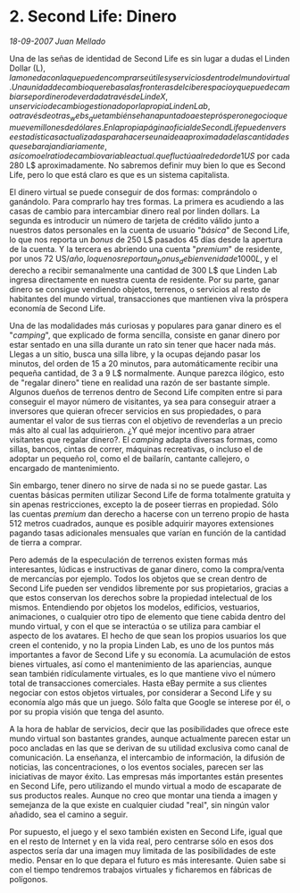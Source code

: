 # 2. Second Life: Dinero

_18-09-2007_ _Juan Mellado_

Una de las señas de identidad de Second Life es sin lugar a dudas el Linden Dollar (L$), la moneda con la que pueden comprarse útiles y servicios dentro del mundo virtual. Una unidad de cambio que rebasa las fronteras del ciberespacio y que puede cambiarse por dinero de verdad a través de LindeX, un servicio de cambio gestionado por la propia Linden Lab, o a través de otras _webs_ que también se han apuntado a este próspero negocio que mueve millones de dólares. En la propia página oficial de Second Life pueden verse estadísticas actualizadas para hacerse una idea aproximada de las cantidades que se barajan diariamente, así como el ratio de cambio variable actual. que fluctúa alrededor de 1 US$ por cada 280 L$ aproximadamente. No sabremos definir muy bien lo que es Second Life, pero lo que está claro es que es un sistema capitalista.

El dinero virtual se puede conseguir de dos formas: comprándolo o ganándolo. Para comprarlo hay tres formas. La primera es acudiendo a las casas de cambio para intercambiar dinero real por linden dollars. La segunda es introducir un número de tarjeta de crédito válido junto a nuestros datos personales en la cuenta de usuario "_básica_" de Second Life, lo que nos reporta un _bonus_ de 250 L$ pasados 45 días desde la apertura de la cuenta. Y la tercera es abriendo una cuenta "_premium_" de residente, por unos 72 US$/año, lo que nos reporta un _bonus_ de bienvenida de 1000 L$, y el derecho a recibir semanalmente una cantidad de 300 L$ que Linden Lab ingresa directamente en nuestra cuenta de residente. Por su parte, ganar dinero se consigue vendiendo objetos, terrenos, o servicios al resto de habitantes del mundo virtual, transacciones que mantienen viva la próspera economía de Second Life.

Una de las modalidades más curiosas y populares para ganar dinero es el "_camping_", que explicado de forma sencilla, consiste en ganar dinero por estar sentado en una silla durante un rato sin tener que hacer nada más. Llegas a un sitio, busca una silla libre, y la ocupas dejando pasar los minutos, del orden de 15 a 20 minutos, para automáticamente recibir una pequeña cantidad, de 3 a 9 L$ normalmente. Aunque parezca ilógico, esto de "regalar dinero" tiene en realidad una razón de ser bastante simple. Algunos dueños de terrenos dentro de Second Life compiten entre si para conseguir el mayor número de visitantes, ya sea para conseguir atraer a inversores que quieran ofrecer servicios en sus propiedades, o para aumentar el valor de sus tierras con el objetivo de revenderlas a un precio más alto al cual las adquirieron. ¿Y qué mejor incentivo para atraer visitantes que regalar dinero?. El _camping_ adapta diversas formas, como sillas, bancos, cintas de correr, máquinas recreativas, o incluso el de adoptar un pequeño rol, como el de bailarín, cantante callejero, o encargado de mantenimiento.

Sin embargo, tener dinero no sirve de nada si no se puede gastar. Las cuentas básicas permiten utilizar Second Life de forma totalmente gratuita y sin apenas restricciones, excepto la de poseer tierras en propiedad. Sólo las cuentas _premium_ dan derecho a hacerse con un terreno propio de hasta 512 metros cuadrados, aunque es posible adquirir mayores extensiones pagando tasas adicionales mensuales que varían en función de la cantidad de tierra a comprar.

Pero además de la especulación de terrenos existen formas más interesantes, lúdicas e instructivas de ganar dinero, como la compra/venta de mercancías por ejemplo. Todos los objetos que se crean dentro de Second Life pueden ser vendidos libremente por sus propietarios, gracias a que estos conservan los derechos sobre la propiedad intelectual de los mismos. Entendiendo por objetos los modelos, edificios, vestuarios, animaciones, o cualquier otro tipo de elemento que tiene cabida dentro del mundo virtual, y con el que se interactúa o se utiliza para cambiar el aspecto de los avatares. El hecho de que sean los propios usuarios los que creen el contenido, y no la propia Linden Lab, es uno de los puntos más importantes a favor de Second Life y su economía. La acumulación de estos bienes virtuales, así como el mantenimiento de las apariencias, aunque sean también ridículamente virtuales, es lo que mantiene vivo el número total de transacciones comerciales. Hasta eBay permite a sus clientes negociar con estos objetos virtuales, por considerar a Second Life y su economía algo más que un juego. Sólo falta que Google se interese por él, o por su propia visión que tenga del asunto.

A la hora de hablar de servicios, decir que las posibilidades que ofrece este mundo virtual son bastantes grandes, aunque actualmente parecen estar un poco ancladas en las que se derivan de su utilidad exclusiva como canal de comunicación. La enseñanza, el intercambio de información, la difusión de noticias, las concentraciones, o los eventos sociales, parecen ser las iniciativas de mayor éxito. Las empresas más importantes están presentes en Second Life, pero utilizando el mundo virtual a modo de escaparate de sus productos reales. Aunque no creo que montar una tienda a imagen y semejanza de la que existe en cualquier ciudad "real", sin ningún valor añadido, sea el camino a seguir.

Por supuesto, el juego y el sexo también existen en Second Life, igual que en el resto de Internet y en la vida real, pero centrarse sólo en esos dos aspectos sería dar una imagen muy limitada de las posibilidades de este medio. Pensar en lo que depara el futuro es más interesante. Quien sabe si con el tiempo tendremos trabajos virtuales y ficharemos en fábricas de polígonos.
